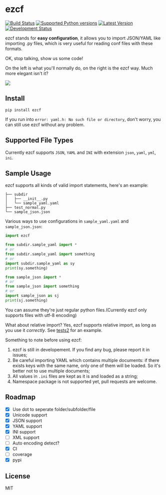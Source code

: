 # ezcf

[![Build Status](https://travis-ci.org/laike9m/ezcf.svg)](https://travis-ci.org/laike9m/ezcf)
[![Supported Python versions](https://pypip.in/py_versions/ezcf/badge.svg)](https://pypi.python.org/pypi/ezcf/)
[![Latest Version](https://pypip.in/version/ezcf/badge.svg)](https://pypi.python.org/pypi/ezcf/)
[![Development Status](https://pypip.in/status/ezcf/badge.svg)](https://pypi.python.org/pypi/ezcf/)

ezcf stands for **easy configuration**, it allows you to import JSON/YAML
like importing .py files, which is very useful for reading conf files with these formats.

OK, stop talking, show us some code!  

On the left is what you'll normally do, on the right is the ezcf way. Much more elegant isn't it?

![](https://github.com/laike9m/ezcf/raw/master/code_compare.png)

## Install

    pip install ezcf
    
If you run into `error: yaml.h: No such file or directory`, don't worry,
you can still use ezcf without any problem.

## Supported File Types
Currently ezcf supports `JSON`, `YAML` and `INI` with extension `json`, `yaml`, `yml`, `ini`.

## Sample Usage
ezcf supports all kinds of valid import statements, here's an example:
```
├── subdir
│   ├── __init__.py
│   └── sample_yaml.yaml
├── test_normal.py
└── sample_json.json
```

Various ways to use configurations in `sample_yaml.yaml` and `sample_json.json`:
```python
import ezcf

from subdir.sample_yaml import *
# or
from subdir.sample_yaml import something
# or
import subdir.sample_yaml as sy
print(sy.something)

from sample_json import *
# or
from sample_json import something
# or
import sample_json as sj
print(sj.something)
```
You can assume they're just regular python files.(Currently ezcf only supports files with utf-8 encoding)

What about relative import? Yes, ezcf supports relative import, as long as you use it *correctly*.
See [tests2](https://github.com/laike9m/ezcf/tree/master/tests2) for an example.

Something to note before using ezcf:

1. ezcf is still in developement. If you find any bug, please report
it in issues;
2. Be careful importing YAML which contains multiple documents: if there exists keys with the same name,
only one of them will be loaded. So it's better not to use multiple documents;
3. All values in `.ini` files are kept as it is and loaded as a string;
4. Namespace package is not supported yet, pull requests are welcome.

## Roadmap

- [x] Use dot to seperate folder/subfolder/file
- [x] Unicode support
- [x] JSON support
- [x] YAML support
- [x] INI support
- [ ] XML support
- [ ] Auto encoding detect?
- [x] CI
- [ ] coverage
- [x] pypi

## License
MIT